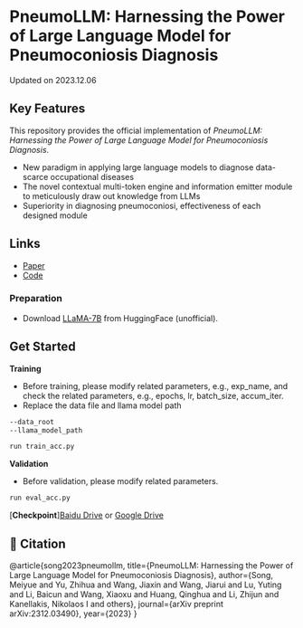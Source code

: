 # PneumoLLM: Harnessing the Power of Large Language Model for Pneumoconiosis Diagnosis

Updated on 2023.12.06


## Key Features

This repository provides the official implementation of *PneumoLLM: Harnessing the Power of Large Language Model for Pneumoconiosis Diagnosis*.

- New paradigm in applying large language models to diagnose data-scarce occupational diseases
- The novel contextual multi-token engine and information emitter module to meticulously draw out knowledge from LLMs
- Superiority in diagnosing pneumoconiosi, effectiveness of each designed module


## Links
- [Paper](https://arxiv.org/abs/2312.03490)
- [Code](https://github.com/CodeMonsterPHD/PneumoLLM/tree/main)


### Preparation
- Download [LLaMA-7B](https://huggingface.co/nyanko7/LLaMA-7B/tree/main) from HuggingFace (unofficial).

## Get Started

**Training**

- Before training, please modify related parameters, e.g., exp_name, and check the related parameters, e.g., epochs, lr, batch_size, accum_iter.
- Replace the data file and llama model path

```bash
--data_root
--llama_model_path
```

```bash
run train_acc.py
```

**Validation**

- Before validation, please modify related parameters.

```bash
run eval_acc.py
```

[**Checkpoint**][Baidu Drive](https://pan.baidu.com/s/1KSGlFn-GGFAyXC6DMgVbJA?pwd=chvt) or [Google Drive](https://drive.google.com/file/d/102oi317pqU8jhXJc9EW10WzXhhooHmAt/view?usp=sharing) 


## 📝 Citation

@article{song2023pneumollm,
  title={PneumoLLM: Harnessing the Power of Large Language Model for Pneumoconiosis Diagnosis},
  author={Song, Meiyue and Yu, Zhihua and Wang, Jiaxin and Wang, Jiarui and Lu, Yuting and Li, Baicun and Wang, Xiaoxu and Huang, Qinghua and Li, Zhijun and Kanellakis, Nikolaos I and others},
  journal={arXiv preprint arXiv:2312.03490},
  year={2023}
}

